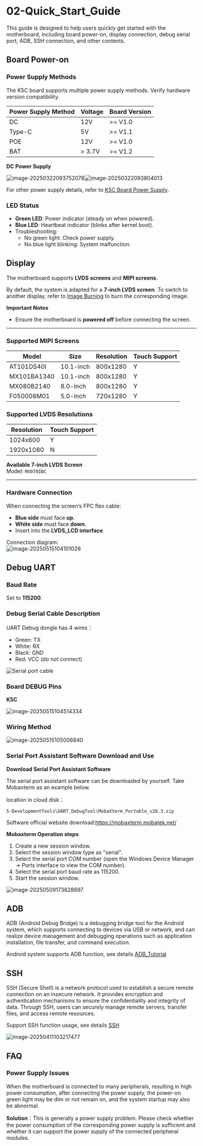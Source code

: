 # 02-Quick_Start_Guide

This guide is designed to help users quickly get started with the motherboard, including board power-on, display connection, debug serial port, ADB, SSH connection, and other contents.

## Board Power-on

### Power Supply Methods

The K5C board supports multiple power supply methods. Verify hardware version compatibility.

| Power Supply Method | Voltage | Board Version |
| ------------------- | ------- | ------------- |
| DC                  | 12V     | >= V1.0       |
| Type-C              | 5V      | >= V1.1       |
| POE                 | 12V     | >= V1.0       |
| BAT                 | > 3.7V  | >= V1.2       |

**DC Power Supply**  

![image-20250322093752078](http://tanzhtanzh.oss-cn-shenzhen.aliyuncs.com/img/image-20250322093752078.png)![image-20250322093804013](http://tanzhtanzh.oss-cn-shenzhen.aliyuncs.com/img/image-20250322093804013.png)  

For other power supply details, refer to [K5C Board Power Supply](../08-Advanced/K5C主板供电.md).

### LED Status  
- **Green LED**: Power indicator (steady on when powered).  
- **Blue LED**: Heartbeat indicator (blinks after kernel boot).  
- Troubleshooting:  
  - No green light: Check power supply.  
  - No blue light blinking: System malfunction.  



## Display

The motherboard supports **LVDS screens** and **MIPI screens**.  

By default, the system is adapted for a **7-inch LVDS screen**. To switch to another display, refer to [Image Burning](../03-Image_Flashing_Guide) to burn the corresponding image.  

**Important Notes**  

- Ensure the motherboard is **powered off** before connecting the screen.  

---

### Supported MIPI Screens  

| **Model**      | **Size**      | **Resolution** | **Touch Support** |  
| -------------- | ------------- | -------------- | ----------------- |  
| AT101DS40I     | 10.1-inch     | 800x1280       | Y                 |  
| MX101BA1340    | 10.1-inch     | 800x1280       | Y                 |  
| MX080B2140     | 8.0-inch      | 800x1280       | Y                 |  
| F050008M01     | 5.0-inch      | 720x1280       | Y                 |  

### Supported LVDS Resolutions  

| **Resolution** | **Touch Support** |  
| -------------- | ----------------- |  
| 1024x600       | Y                 |  
| 1920x1080      | N                 |  

**Available 7-inch LVDS Screen**  
Model: `MX070IBC`  

---

### Hardware Connection  

When connecting the screen’s FPC flex cable:  
- **Blue side** must face **up**.  
- **White side** must face **down**.  
- Insert into the **LVDS_LCD interface**.  

Connection diagram:  
![image-20250515104101028](http://tanzhtanzh.oss-cn-shenzhen.aliyuncs.com/img/image-20250515104101028.png)  



## Debug UART

### Baud Rate 

Set to **115200**.

### Debug Serial Cable Description

UART Debug dongle has 4 wires：

- Green: TX  
- White: RX  
- Black: GND  
- Red: VCC (do not connect)

![Serial port cable](http://tanzhtanzh.oss-cn-shenzhen.aliyuncs.com/img/image-20241231145656021.png)

### Board DEBUG Pins

**K5C**

![image-20250515104514334](http://tanzhtanzh.oss-cn-shenzhen.aliyuncs.com/img/image-20250515104514334.png)

### Wiring Method

![image-20250515105006940](http://tanzhtanzh.oss-cn-shenzhen.aliyuncs.com/img/image-20250515105006940.png)

### Serial Port Assistant Software Download and Use

**Download Serial Port Assistant Software**

The serial port assistant software can be downloaded by yourself. Take Mobaxterm as an example below.

location in cloud disk：

```
5-DevelopmentTools\UART_DebugTool\MobaXterm_Portable_v20.3.zip
```

Software official website download:https://mobaxterm.mobatek.net/



**Mobaxterm Operation steps**

1. Create a new session window.
2. Select the session window type as "serial".
3. Select the serial port COM number (open the Windows Device Manager -> Ports interface to view the COM number).
4. Select the serial port baud rate as 115200.
5. Start the session window.

![image-20250509173628697](http://tanzhtanzh.oss-cn-shenzhen.aliyuncs.com/img/image-20250509173628697.png)

## ADB

ADB (Android Debug Bridge) is a debugging bridge tool for the Android system, which supports connecting to devices via USB or network, and can realize device management and debugging operations such as application installation, file transfer, and command execution.

Android system supports ADB function, see details [ADB_Tutorial](../../../common/en/adb/ADB_Tutorial.md)

## SSH

SSH (Secure Shell) is a network protocol used to establish a secure remote connection on an insecure network. It provides encryption and authentication mechanisms to ensure the confidentiality and integrity of data. Through SSH, users can securely manage remote servers, transfer files, and access remote resources.

Support SSH function usage, see details [SSH](../../../common/en/linux/SSH.md)

![image-20250411103217477](http://tanzhtanzh.oss-cn-shenzhen.aliyuncs.com/img/image-20250411103217477.png)



## FAQ

### Power Supply Issues

When the motherboard is connected to many peripherals, resulting in high power consumption, after connecting the power supply, the power-on green light may be dim or not remain on, and the system startup may also be abnormal.

**Solution**：This is generally a power supply problem. Please check whether the power consumption of the corresponding power supply is sufficient and whether it can support the power supply of the connected peripheral modules.

